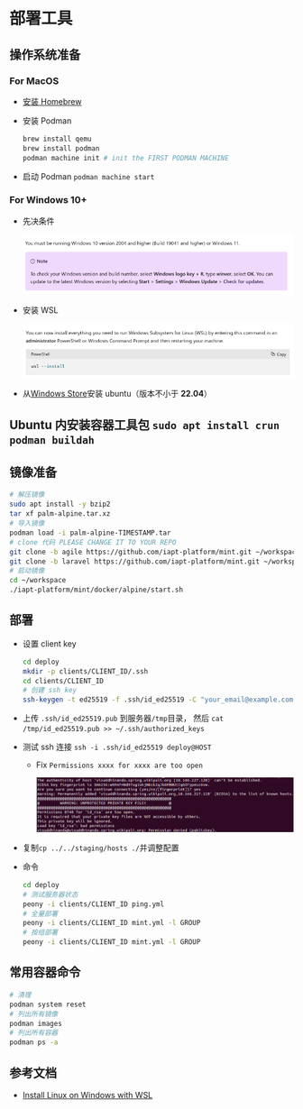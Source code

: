 # 部署工具

## 操作系统准备

### For MacOS

- [安装 Homebrew](https://brew.sh/)
- 安装 Podman

  ```bash
  brew install qemu
  brew install podman
  podman machine init # init the FIRST PODMAN MACHINE
  ```

- 启动 Podman `podman machine start`

### For Windows 10+

- 先决条件

  ![prerequisites](wsl/prerequisites.png)

- 安装 WSL

  ![install](wsl/install.png)

- 从[Windows Store](https://apps.microsoft.com/store/detail/ubuntu/9PDXGNCFSCZV)安装 ubuntu（版本不小于 **22.04**）

## Ubuntu 内安装容器工具包 `sudo apt install crun podman buildah`

## 镜像准备

```bash
# 解压镜像
sudo apt install -y bzip2
tar xf palm-alpine.tar.xz
# 导入镜像
podman load -i palm-alpine-TIMESTAMP.tar
# clone 代码 PLEASE CHANGE IT TO YOUR REPO
git clone -b agile https://github.com/iapt-platform/mint.git ~/workspace/iapt-platform/mint
git clone -b laravel https://github.com/iapt-platform/mint.git ~/workspace/iapt-platform/mint-laravel
# 启动镜像
cd ~/workspace
./iapt-platform/mint/docker/alpine/start.sh
```

## 部署

- 设置 client key

  ```bash
  cd deploy
  mkdir -p clients/CLIENT_ID/.ssh
  cd clients/CLIENT_ID
  # 创建 ssh key
  ssh-keygen -t ed25519 -f .ssh/id_ed25519 -C "your_email@example.com"
  ```

- 上传 `.ssh/id_ed25519.pub` 到服务器`/tmp`目录， 然后 `cat /tmp/id_ed25519.pub >> ~/.ssh/authorized_keys`
- 测试 ssh 连接 `ssh -i .ssh/id_ed25519 deploy@HOST`

  - Fix `Permissions xxxx for xxxx are too open`

    ![too open](ssh/too-open.png)

- 复制`cp ../../staging/hosts ./`并调整配置

- 命令

  ```bash
  cd deploy
  # 测试服务器状态
  peony -i clients/CLIENT_ID ping.yml
  # 全量部署
  peony -i clients/CLIENT_ID mint.yml -l GROUP
  # 按组部署
  peony -i clients/CLIENT_ID mint.yml -l GROUP
  ```

## 常用容器命令

```bash
# 清理
podman system reset
# 列出所有镜像
podman images
# 列出所有容器
podman ps -a
```

## 参考文档

- [Install Linux on Windows with WSL](https://learn.microsoft.com/en-us/windows/wsl/install)

